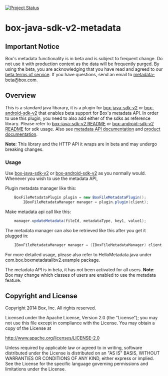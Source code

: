 [![Project Status](http://opensource.box.com/badges/active.svg)](http://opensource.box.com/badges)

# box-java-sdk-v2-metadata

## Important Notice
Box's metadata functionality is in beta and is subject to frequent change.
Do not use it with production content as the data will be frequently purged.
By using the beta, you are acknowledging that you have read and agreed to our
[beta terms of service](https://cloud.box.com/s/w73uuums8jjaumtri853). If you
have questions, send an email to metadata-beta@box.com.

## Overview

This is a standard java libarary, it is a plugin for [box-java-sdk-v2](https://github.com/box/box-java-sdk-v2) or [box-android-sdk-v2](https://github.com/box/box-android-sdk-v2)
that enables beta support for Box's metadata API. In order to use this plugin, you need to also add either of the sdks as reference library. 
Please refer to [box-java-sdk-v2 README](https://github.com/box/box-java-sdk-v2) or [box-android-sdk-v2 README](https://github.com/box/box-android-sdk-v2) for sdk usage.
Also see
[metadata API documentation](https://developers.box.com/metadata-api/) and
[product documentation](https://developers.box.com/metadata-web-application/).

**Note**: This library and the HTTP API it wraps are in beta and may undergo breaking
changes.

### Usage


Use [box-java-sdk-v2](https://github.com/box/box-java-sdk-v2) or [box-android-sdk-v2](https://github.com/box/box-android-sdk-v2) as you normally would. Whenever you wish to use the metadata API,

Plugin metadata manager like this:

```java
	BoxFileMetadataPlugin plugin = new BoxFileMetadataPlugin();
        IBoxFileMetadataManager manager = plugin.plugin(client);
```

Make metadata api call like this:
```java
	manager.updateMetadata(fileId, metadataType, key1, value1);
```
The metadata manager can also be retrieved like this after you get it plugged in:
```java
	IBoxFileMetadataManager manager = (IBoxFileMetadataManager) client.getPluginManager(BoxFileMetadataPlugin.FILE_METADATA_MANAGER_KEY);
```

For more detailed usage, please also refer to HelloMetadata.java under com.box.boxmetadatalibv2.example package.

The metadata API is in beta, it has not been activated for all users.
**Note**: Box may change which classes of users are enabled to use the metadata feature.

## Copyright and License

Copyright 2014 Box, Inc. All rights reserved.

Licensed under the Apache License, Version 2.0 (the "License");
you may not use this file except in compliance with the License.
You may obtain a copy of the License at

   http://www.apache.org/licenses/LICENSE-2.0

Unless required by applicable law or agreed to in writing, software
distributed under the License is distributed on an "AS IS" BASIS,
WITHOUT WARRANTIES OR CONDITIONS OF ANY KIND, either express or implied.
See the License for the specific language governing permissions and
limitations under the License.

